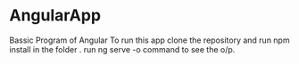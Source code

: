 # AngularApp
Bassic Program of Angular 
To run this app clone the repository and run npm install in the folder .
run ng serve -o command to see the o/p.
